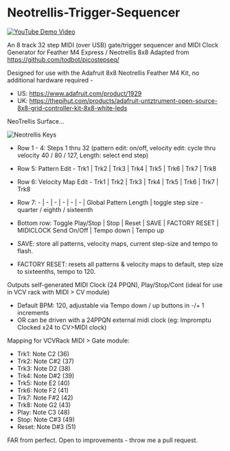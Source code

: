 # Neotrellis-Trigger-Sequencer
[![YouTube Demo Video](http://img.youtube.com/vi/L5sNkB95-T4/0.jpg)](http://www.youtube.com/watch?v=L5sNkB95-T4 "Demo Video")

An 8 track 32 step MIDI (over USB) gate/trigger sequencer and MIDI Clock Generator for Feather M4 Express / Neotrellis 8x8
Adapted from https://github.com/todbot/picostepseq/

Designed for use with the Adafruit 8x8 Neotrellis Feather M4 Kit, no additional hardware required - 
- US:  https://www.adafruit.com/product/1929
- UK: https://thepihut.com/products/adafruit-untztrument-open-source-8x8-grid-controller-kit-8x8-white-leds

NeoTrellis Surface...

![Neotrellis Keys](https://apatchworkboy.com/wp-content/uploads/2023/11/Screenshot-2023-11-06-at-19.50.04.png)

- Row 1 - 4: Steps 1 thru 32 (pattern edit: on/off, velocity edit: cycle thru velocity 40 / 80 / 127, Length: select end step)
- Row 5: Pattern Edit - Trk1 | Trk2 | Trk3 | Trk4 | Trk5 | Trk6 | Trk7 | Trk8
- Row 6: Velocity Map Edit - Trk1 | Trk2 | Trk3 | Trk4 | Trk5 | Trk6 | Trk7 | Trk8
- Row 7: - | - | - | - | - | - | Global Pattern Length | toggle step size - quarter / eighth / sixteenth
- Bottom row: Toggle Play/Stop | Stop | Reset | SAVE | FACTORY RESET | MIDICLOCK Send On/Off | Tempo down | Tempo up

- SAVE: store all patterns, velocity maps, current step-size and tempo to flash.
- FACTORY RESET: resets all patterns & velocity maps to default, step size to sixteenths, tempo to 120.

Outputs self-generated MIDI Clock (24 PPQN), Play/Stop/Cont (ideal for use in VCV rack with MIDI > CV module)
- Default BPM: 120, adjustable via Tempo down / up buttons in -/+ 1 increments
- OR can be driven with a 24PPQN external midi clock (eg: Impromptu Clocked x24 to CV>MIDI clock)

Mapping for VCVRack MIDI > Gate module:
- Trk1: Note C2 (36)
- Trk2: Note C#2 (37)
- Trk3: Note D2 (38)
- Trk4: Note D#2 (39)
- Trk5: Note E2 (40)
- Trk6: Note F2 (41)
- Trk7: Note F#2 (42)
- Trk8: Note G2 (43)
- Play: Note C3 (48)
- Stop: Note C#3 (49)
- Reset: Note D#3 (51)

FAR from perfect. Open to improvements - throw me a pull request.
